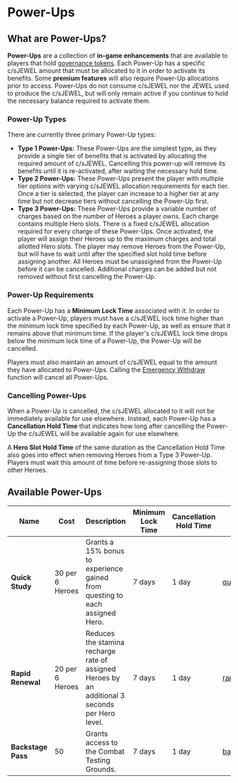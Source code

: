 # Power-Ups

## **What are Power-Ups?**

**Power-Ups** are a collection of **in-game enhancements** that are available to players that hold [governance tokens](./). Each Power-Up has a specific c/sJEWEL amount that must be allocated to it in order to activate its benefits. Some **premium features** will also require Power-Up allocations prior to access. Power-Ups do not consume c/sJEWEL nor the JEWEL used to produce the c/sJEWEL, but will only remain active if you continue to hold the necessary balance required to activate them.

### **Power-Up Types**

There are currently three primary Power-Up types:

* **Type 1 Power-Ups:** These Power-Ups are the simplest type, as they provide a single tier of benefits that is activated by allocating the required amount of c/sJEWEL. Cancelling this power-up will remove its benefits until it is re-activated, after waiting the necessary hold time.
* **Type 2 Power-Ups:** These Power-Ups present the player with multiple tier options with varying c/sJEWEL allocation requirements for each tier. Once a tier is selected, the player can increase to a higher tier at any time but not decrease tiers without cancelling the Power-Up first.
* **Type 3 Power-Ups:** These Power-Ups provide a variable number of charges based on the number of Heroes a player owns. Each charge contains multiple Hero slots. There is a fixed c/sJEWEL allocation required for every charge of these Power-Ups. Once activated, the player will assign their Heroes up to the maximum charges and total allotted Hero slots. The player may remove Heroes from the Power-Up, but will have to wait until after the specified slot hold time before assigning another. All Heroes must be unassigned from the Power-Up before it can be cancelled. Additional charges can be added but not removed without first cancelling the Power-Up.

### **Power-Up Requirements**

Each Power-Up has a **Minimum Lock Time** associated with it. In order to activate a Power-Up, players must have a c/sJEWEL lock time higher than the minimum lock time specified by each Power-Up, as well as ensure that it remains above that minimum time. If the player's c/sJEWEL lock time drops below the minimum lock time of a Power-Up, the Power-Up will be cancelled.

Players must also maintain an amount of c/sJEWEL equal to the amount they have allocated to Power-Ups. Calling the [Emergency Withdraw](./#withdrawing) function will cancel all Power-Ups.&#x20;

### Cancelling Power-Ups

When a Power-Up is cancelled, the c/sJEWEL allocated to it will not be immediately available for use elsewhere. Instead, each Power-Up has a **Cancellation Hold Time** that indicates how long after cancelling the Power-Up the c/sJEWEL will be available again for use elsewhere.

A **Hero Slot Hold Time** of the same duration as the Cancellation Hold Time also goes into effect when removing Heroes from a Type 3 Power-Up. Players must wait this amount of time before re-assigning those slots to other Heroes.

## Available Power-Ups

<table data-view="cards"><thead><tr><th>Name</th><th>Cost</th><th>Description</th><th>Minimum Lock Time</th><th>Cancellation Hold Time</th><th data-hidden data-card-cover data-type="files"></th></tr></thead><tbody><tr><td><strong>Quick Study</strong></td><td>30 per 6 Heroes</td><td>Grants a 15% bonus to experience gained from questing to each assigned Hero.</td><td>7 days</td><td>1 day</td><td><a href="../../.gitbook/assets/quick-study.png">quick-study.png</a></td></tr><tr><td><strong>Rapid Renewal</strong></td><td>20 per 6 Heroes</td><td>Reduces the stamina recharge rate of assigned Heroes by an additional 3 seconds per Hero level.</td><td>7 days</td><td>1 day</td><td><a href="../../.gitbook/assets/rapid-renewal.png">rapid-renewal.png</a></td></tr><tr><td><strong>Backstage Pass</strong></td><td>50</td><td>Grants access to the Combat Testing Grounds.</td><td>7 days</td><td>1 day</td><td><a href="../../.gitbook/assets/backstage_pass.png">backstage_pass.png</a></td></tr></tbody></table>

